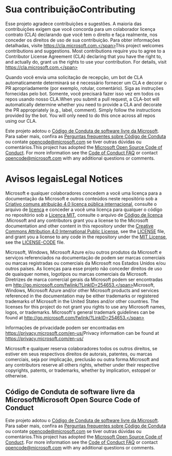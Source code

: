 # <a name="contributing"></a><span data-ttu-id="ff51c-101">Sua contribuição</span><span class="sxs-lookup"><span data-stu-id="ff51c-101">Contributing</span></span>

<span data-ttu-id="ff51c-p101">Esse projeto agradece contribuições e sugestões.  A maioria das contribuições exigem que você concorda para um colaborador licença contrato (CLA) declarando que você tem o direito e faça realmente, nos conceder os direitos de uso de sua contribuição. Para obter informações detalhadas, visite https://cla.microsoft.com.</span><span class="sxs-lookup"><span data-stu-id="ff51c-p101">This project welcomes contributions and suggestions.  Most contributions require you to agree to a Contributor License Agreement (CLA) declaring that you have the right to, and actually do, grant us the rights to use your contribution. For details, visit https://cla.microsoft.com.</span></span>

<span data-ttu-id="ff51c-p102">Quando você envia uma solicitação de recepção, um bot de CLA automaticamente determinará se é necessário fornecer um CLA e decorar o PR apropriadamente (por exemplo, rotular, comentário). Siga as instruções fornecidas pelo bot. Somente, você precisará fazer isso vez em todos os repos usando nosso CLA.</span><span class="sxs-lookup"><span data-stu-id="ff51c-p102">When you submit a pull request, a CLA-bot will automatically determine whether you need to provide a CLA and decorate the PR appropriately (e.g., label, comment). Simply follow the instructions provided by the bot. You will only need to do this once across all repos using our CLA.</span></span>

<span data-ttu-id="ff51c-p103">Este projeto adotou o [Código de Conduta de software livre da Microsoft](https://opensource.microsoft.com/codeofconduct/). Para saber mais, confira as [Perguntas frequentes sobre Código de Conduta](https://opensource.microsoft.com/codeofconduct/faq/) ou contate [opencode@microsoft.com](mailto:opencode@microsoft.com) se tiver outras dúvidas ou comentários.</span><span class="sxs-lookup"><span data-stu-id="ff51c-p103">This project has adopted the [Microsoft Open Source Code of Conduct](https://opensource.microsoft.com/codeofconduct/). For more information see the [Code of Conduct FAQ](https://opensource.microsoft.com/codeofconduct/faq/) or contact [opencode@microsoft.com](mailto:opencode@microsoft.com) with any additional questions or comments.</span></span>

# <a name="legal-notices"></a><span data-ttu-id="ff51c-110">Avisos legais</span><span class="sxs-lookup"><span data-stu-id="ff51c-110">Legal Notices</span></span>

<span data-ttu-id="ff51c-111">Microsoft e qualquer colaboradores concedem a você uma licença para a documentação da Microsoft e outros conteúdos neste repositório sob a [Criativo comuns atribuição 4.0 licença pública internacional](https://creativecommons.org/licenses/by/4.0/legalcode), consulte o arquivo de [licença](LICENSE) e conceder a você uma licença para qualquer o código no repositório sob a [Licença MIT](https://opensource.org/licenses/MIT), consulte o arquivo de [Código de licença](LICENSE-CODE) .</span><span class="sxs-lookup"><span data-stu-id="ff51c-111">Microsoft and any contributors grant you a license to the Microsoft documentation and other content in this repository under the [Creative Commons Attribution 4.0 International Public License](https://creativecommons.org/licenses/by/4.0/legalcode), see the [LICENSE](LICENSE) file, and grant you a license to any code in the repository under the [MIT License](https://opensource.org/licenses/MIT), see the [LICENSE-CODE](LICENSE-CODE) file.</span></span>

<span data-ttu-id="ff51c-p104">Microsoft, Windows, Microsoft Azure e/ou outros produtos da Microsoft e serviços referenciados na documentação de podem ser marcas comerciais ou marcas registradas ou comerciais da Microsoft nos Estados Unidos e/ou outros países. As licenças para esse projeto não conceder direitos de uso de quaisquer nomes, logotipos ou marcas comerciais da Microsoft. Diretrizes de marca comercial gerais da Microsoft podem ser encontradas em http://go.microsoft.com/fwlink/?LinkID=254653.</span><span class="sxs-lookup"><span data-stu-id="ff51c-p104">Microsoft, Windows, Microsoft Azure and/or other Microsoft products and services referenced in the documentation may be either trademarks or registered trademarks of Microsoft in the United States and/or other countries. The licenses for this project do not grant you rights to use any Microsoft names, logos, or trademarks. Microsoft's general trademark guidelines can be found at http://go.microsoft.com/fwlink/?LinkID=254653.</span></span>

<span data-ttu-id="ff51c-115">Informações de privacidade podem ser encontradas em https://privacy.microsoft.com/en-us/</span><span class="sxs-lookup"><span data-stu-id="ff51c-115">Privacy information can be found at https://privacy.microsoft.com/en-us/</span></span>

<span data-ttu-id="ff51c-116">Microsoft e qualquer reserva colaboradores todos os outros direitos, se estiver em seus respectivos direitos de autorais, patentes, ou marcas comerciais, seja por implicação, preclusão ou outra forma.</span><span class="sxs-lookup"><span data-stu-id="ff51c-116">Microsoft and any contributors reserve all others rights, whether under their respective copyrights, patents, or trademarks, whether by implication, estoppel or otherwise.</span></span>

## <a name="microsoft-open-source-code-of-conduct"></a><span data-ttu-id="ff51c-117">Código de Conduta de software livre da Microsoft</span><span class="sxs-lookup"><span data-stu-id="ff51c-117">Microsoft Open Source Code of Conduct</span></span>
<span data-ttu-id="ff51c-p105">Este projeto adotou o [Código de Conduta de software livre da Microsoft](https://opensource.microsoft.com/codeofconduct/). Para saber mais, confira as [Perguntas frequentes sobre Código de Conduta](https://opensource.microsoft.com/codeofconduct/faq/) ou contate [opencode@microsoft.com](mailto:opencode@microsoft.com) se tiver outras dúvidas ou comentários.</span><span class="sxs-lookup"><span data-stu-id="ff51c-p105">This project has adopted the [Microsoft Open Source Code of Conduct](https://opensource.microsoft.com/codeofconduct/). For more information see the [Code of Conduct FAQ](https://opensource.microsoft.com/codeofconduct/faq/) or contact [opencode@microsoft.com](mailto:opencode@microsoft.com) with any additional questions or comments.</span></span>
